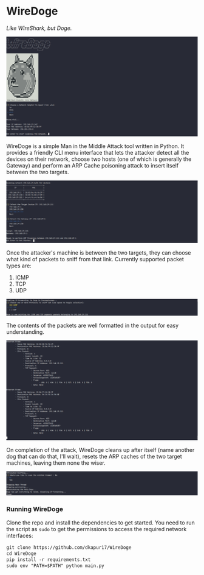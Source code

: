 # WireDoge
*Like WireShark, but Doge.*

![WireDoge](assets/WireDoge.png)

WireDoge is a simple Man in the Middle Attack tool written in Python. 
It provides a friendly CLI menu interface that lets the attacker detect all the devices on their network, choose two hosts (one of which is generally the Gateway) and perform an ARP Cache poisoning attack to insert itself between the two targets.

![Target Selection](assets/TargetSelect.png)

Once the attacker's machine is between the two targets, they can choose what kind of packets to sniff from that link. Currently supported packet types are:

1. ICMP
2. TCP
3. UDP

![Packet Selection](assets/PacketSelection.png)


The contents of the packets are well formatted in the output for easy understanding.

![Packet Format](assets/PacketFormat.png)

On completion of the attack, WireDoge cleans up after itself (name another dog that can do that, I'll wait), resets the ARP caches of the two target machines, leaving them none the wiser.

![Clean Up](assets/CleanUp.png)

### Running WireDoge

Clone the repo and install the dependencies to get started. You need to run the script as `sudo` to get the permissions to access the required network interfaces:

```
git clone https://github.com/dkapur17/WireDoge
cd WireDoge
pip install -r requirements.txt
sudo env "PATH=$PATH" python main.py
```